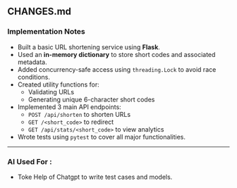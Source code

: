 ## CHANGES.md

### Implementation Notes

- Built a basic URL shortening service using **Flask**.
- Used an **in-memory dictionary** to store short codes and associated metadata.
- Added concurrency-safe access using `threading.Lock` to avoid race conditions.
- Created utility functions for:
  - Validating URLs
  - Generating unique 6-character short codes
- Implemented 3 main API endpoints:
  - `POST /api/shorten` to shorten URLs
  - `GET /<short_code>` to redirect
  - `GET /api/stats/<short_code>` to view analytics
- Wrote tests using `pytest` to cover all major functionalities.

---

### AI Used For : 

- Toke Help of Chatgpt to write test cases and models.
